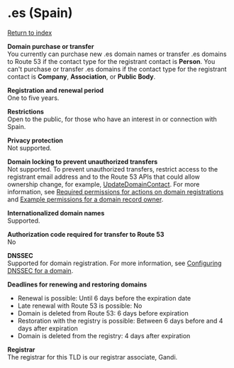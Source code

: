 # \.es \(Spain\)<a name="es"></a>

[Return to index](registrar-tld-list.md#index)

**Domain purchase or transfer**  
You currently can purchase new \.es domain names or transfer \.es domains to Route 53 if the contact type for the registrant contact is **Person**\. You can't purchase or transfer \.es domains if the contact type for the registrant contact is **Company**, **Association**, or **Public Body**\.

**Registration and renewal period**  
One to five years\.

**Restrictions**  
Open to the public, for those who have an interest in or connection with Spain\.

**Privacy protection**  
Not supported\.

**Domain locking to prevent unauthorized transfers**  
Not supported\. To prevent unauthorized transfers, restrict access to the registrant email address and to the Route 53 APIs that could allow ownership change, for example, [UpdateDomainContact](https://docs.aws.amazon.com/Route53/latest/APIReference/API_domains_UpdateDomainContact.html)\. For more information, see [Required permissions for actions on domain registrations](r53-api-permissions-ref.md#required-permissions-domain-registrations) and [Example permissions for a domain record owner](access-control-managing-permissions.md#example-permissions-record-owner)\.

**Internationalized domain names**  
Supported\.

**Authorization code required for transfer to Route 53**  
No

**DNSSEC**  
Supported for domain registration\. For more information, see [Configuring DNSSEC for a domain](domain-configure-dnssec.md)\.

**Deadlines for renewing and restoring domains**  
+ Renewal is possible: Until 6 days before the expiration date
+ Late renewal with Route 53 is possible: No
+ Domain is deleted from Route 53: 6 days before expiration
+ Restoration with the registry is possible: Between 6 days before and 4 days after expiration
+ Domain is deleted from the registry: 4 days after expiration

**Registrar**  
The registrar for this TLD is our registrar associate, Gandi\.